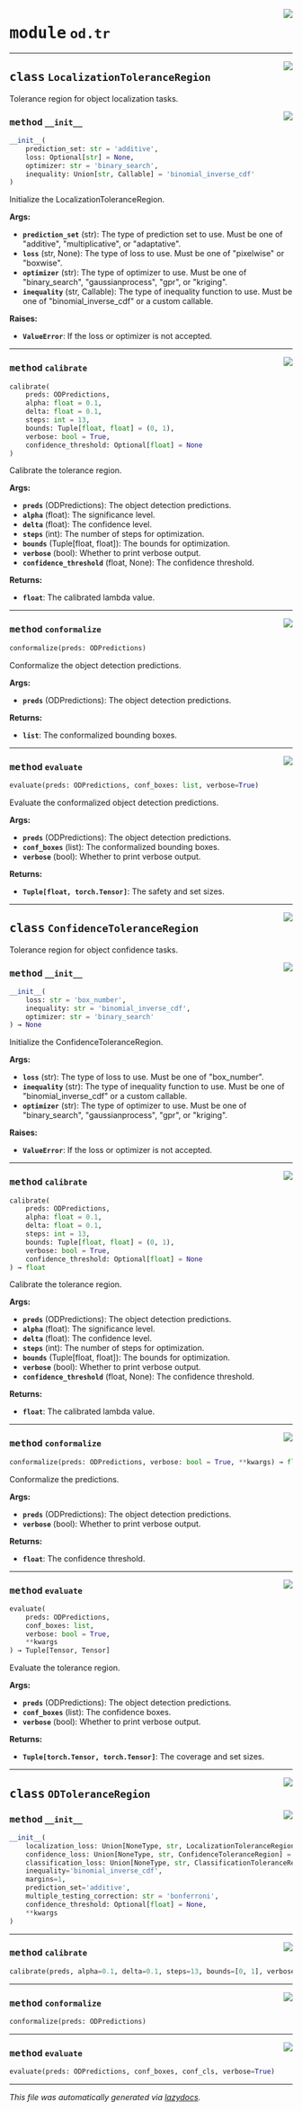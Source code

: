 <!-- markdownlint-disable -->

<a href="https://github.com/leoandeol/cods/blob/main/cods/od/tr.py#L0"><img align="right" style="float:right;" src="https://img.shields.io/badge/-source-cccccc?style=flat-square"></a>

# <kbd>module</kbd> `od.tr`






---

<a href="https://github.com/leoandeol/cods/blob/main/cods/od/tr.py#L21"><img align="right" style="float:right;" src="https://img.shields.io/badge/-source-cccccc?style=flat-square"></a>

## <kbd>class</kbd> `LocalizationToleranceRegion`
Tolerance region for object localization tasks. 

<a href="https://github.com/leoandeol/cods/blob/main/cods/od/tr.py#L28"><img align="right" style="float:right;" src="https://img.shields.io/badge/-source-cccccc?style=flat-square"></a>

### <kbd>method</kbd> `__init__`

```python
__init__(
    prediction_set: str = 'additive',
    loss: Optional[str] = None,
    optimizer: str = 'binary_search',
    inequality: Union[str, Callable] = 'binomial_inverse_cdf'
)
```

Initialize the LocalizationToleranceRegion. 



**Args:**
 
 - <b>`prediction_set`</b> (str):  The type of prediction set to use. Must be one of "additive", "multiplicative", or "adaptative". 
 - <b>`loss`</b> (str, None):  The type of loss to use. Must be one of "pixelwise" or "boxwise". 
 - <b>`optimizer`</b> (str):  The type of optimizer to use. Must be one of "binary_search", "gaussianprocess", "gpr", or "kriging". 
 - <b>`inequality`</b> (str, Callable):  The type of inequality function to use. Must be one of "binomial_inverse_cdf" or a custom callable. 



**Raises:**
 
 - <b>`ValueError`</b>:  If the loss or optimizer is not accepted. 




---

<a href="https://github.com/leoandeol/cods/blob/main/cods/od/tr.py#L135"><img align="right" style="float:right;" src="https://img.shields.io/badge/-source-cccccc?style=flat-square"></a>

### <kbd>method</kbd> `calibrate`

```python
calibrate(
    preds: ODPredictions,
    alpha: float = 0.1,
    delta: float = 0.1,
    steps: int = 13,
    bounds: Tuple[float, float] = (0, 1),
    verbose: bool = True,
    confidence_threshold: Optional[float] = None
)
```

Calibrate the tolerance region. 



**Args:**
 
 - <b>`preds`</b> (ODPredictions):  The object detection predictions. 
 - <b>`alpha`</b> (float):  The significance level. 
 - <b>`delta`</b> (float):  The confidence level. 
 - <b>`steps`</b> (int):  The number of steps for optimization. 
 - <b>`bounds`</b> (Tuple[float, float]):  The bounds for optimization. 
 - <b>`verbose`</b> (bool):  Whether to print verbose output. 
 - <b>`confidence_threshold`</b> (float, None):  The confidence threshold. 



**Returns:**
 
 - <b>`float`</b>:  The calibrated lambda value. 

---

<a href="https://github.com/leoandeol/cods/blob/main/cods/od/tr.py#L188"><img align="right" style="float:right;" src="https://img.shields.io/badge/-source-cccccc?style=flat-square"></a>

### <kbd>method</kbd> `conformalize`

```python
conformalize(preds: ODPredictions)
```

Conformalize the object detection predictions. 



**Args:**
 
 - <b>`preds`</b> (ODPredictions):  The object detection predictions. 



**Returns:**
 
 - <b>`list`</b>:  The conformalized bounding boxes. 

---

<a href="https://github.com/leoandeol/cods/blob/main/cods/od/tr.py#L207"><img align="right" style="float:right;" src="https://img.shields.io/badge/-source-cccccc?style=flat-square"></a>

### <kbd>method</kbd> `evaluate`

```python
evaluate(preds: ODPredictions, conf_boxes: list, verbose=True)
```

Evaluate the conformalized object detection predictions. 



**Args:**
 
 - <b>`preds`</b> (ODPredictions):  The object detection predictions. 
 - <b>`conf_boxes`</b> (list):  The conformalized bounding boxes. 
 - <b>`verbose`</b> (bool):  Whether to print verbose output. 



**Returns:**
 
 - <b>`Tuple[float, torch.Tensor]`</b>:  The safety and set sizes. 


---

<a href="https://github.com/leoandeol/cods/blob/main/cods/od/tr.py#L255"><img align="right" style="float:right;" src="https://img.shields.io/badge/-source-cccccc?style=flat-square"></a>

## <kbd>class</kbd> `ConfidenceToleranceRegion`
Tolerance region for object confidence tasks. 

<a href="https://github.com/leoandeol/cods/blob/main/cods/od/tr.py#L262"><img align="right" style="float:right;" src="https://img.shields.io/badge/-source-cccccc?style=flat-square"></a>

### <kbd>method</kbd> `__init__`

```python
__init__(
    loss: str = 'box_number',
    inequality: str = 'binomial_inverse_cdf',
    optimizer: str = 'binary_search'
) → None
```

Initialize the ConfidenceToleranceRegion. 



**Args:**
 
 - <b>`loss`</b> (str):  The type of loss to use. Must be one of "box_number". 
 - <b>`inequality`</b> (str):  The type of inequality function to use. Must be one of "binomial_inverse_cdf" or a custom callable. 
 - <b>`optimizer`</b> (str):  The type of optimizer to use. Must be one of "binary_search", "gaussianprocess", "gpr", or "kriging". 



**Raises:**
 
 - <b>`ValueError`</b>:  If the loss or optimizer is not accepted. 




---

<a href="https://github.com/leoandeol/cods/blob/main/cods/od/tr.py#L294"><img align="right" style="float:right;" src="https://img.shields.io/badge/-source-cccccc?style=flat-square"></a>

### <kbd>method</kbd> `calibrate`

```python
calibrate(
    preds: ODPredictions,
    alpha: float = 0.1,
    delta: float = 0.1,
    steps: int = 13,
    bounds: Tuple[float, float] = (0, 1),
    verbose: bool = True,
    confidence_threshold: Optional[float] = None
) → float
```

Calibrate the tolerance region. 



**Args:**
 
 - <b>`preds`</b> (ODPredictions):  The object detection predictions. 
 - <b>`alpha`</b> (float):  The significance level. 
 - <b>`delta`</b> (float):  The confidence level. 
 - <b>`steps`</b> (int):  The number of steps for optimization. 
 - <b>`bounds`</b> (Tuple[float, float]):  The bounds for optimization. 
 - <b>`verbose`</b> (bool):  Whether to print verbose output. 
 - <b>`confidence_threshold`</b> (float, None):  The confidence threshold. 



**Returns:**
 
 - <b>`float`</b>:  The calibrated lambda value. 

---

<a href="https://github.com/leoandeol/cods/blob/main/cods/od/tr.py#L403"><img align="right" style="float:right;" src="https://img.shields.io/badge/-source-cccccc?style=flat-square"></a>

### <kbd>method</kbd> `conformalize`

```python
conformalize(preds: ODPredictions, verbose: bool = True, **kwargs) → float
```

Conformalize the predictions. 



**Args:**
 
 - <b>`preds`</b> (ODPredictions):  The object detection predictions. 
 - <b>`verbose`</b> (bool):  Whether to print verbose output. 



**Returns:**
 
 - <b>`float`</b>:  The confidence threshold. 

---

<a href="https://github.com/leoandeol/cods/blob/main/cods/od/tr.py#L421"><img align="right" style="float:right;" src="https://img.shields.io/badge/-source-cccccc?style=flat-square"></a>

### <kbd>method</kbd> `evaluate`

```python
evaluate(
    preds: ODPredictions,
    conf_boxes: list,
    verbose: bool = True,
    **kwargs
) → Tuple[Tensor, Tensor]
```

Evaluate the tolerance region. 



**Args:**
 
 - <b>`preds`</b> (ODPredictions):  The object detection predictions. 
 - <b>`conf_boxes`</b> (list):  The confidence boxes. 
 - <b>`verbose`</b> (bool):  Whether to print verbose output. 



**Returns:**
 
 - <b>`Tuple[torch.Tensor, torch.Tensor]`</b>:  The coverage and set sizes. 


---

<a href="https://github.com/leoandeol/cods/blob/main/cods/od/tr.py#L459"><img align="right" style="float:right;" src="https://img.shields.io/badge/-source-cccccc?style=flat-square"></a>

## <kbd>class</kbd> `ODToleranceRegion`




<a href="https://github.com/leoandeol/cods/blob/main/cods/od/tr.py#L462"><img align="right" style="float:right;" src="https://img.shields.io/badge/-source-cccccc?style=flat-square"></a>

### <kbd>method</kbd> `__init__`

```python
__init__(
    localization_loss: Union[NoneType, str, LocalizationToleranceRegion] = 'boxwise',
    confidence_loss: Union[NoneType, str, ConfidenceToleranceRegion] = 'box_number',
    classification_loss: Union[NoneType, str, ClassificationToleranceRegion] = 'lac',
    inequality='binomial_inverse_cdf',
    margins=1,
    prediction_set='additive',
    multiple_testing_correction: str = 'bonferroni',
    confidence_threshold: Optional[float] = None,
    **kwargs
)
```








---

<a href="https://github.com/leoandeol/cods/blob/main/cods/od/tr.py#L528"><img align="right" style="float:right;" src="https://img.shields.io/badge/-source-cccccc?style=flat-square"></a>

### <kbd>method</kbd> `calibrate`

```python
calibrate(preds, alpha=0.1, delta=0.1, steps=13, bounds=[0, 1], verbose=True)
```





---

<a href="https://github.com/leoandeol/cods/blob/main/cods/od/tr.py#L610"><img align="right" style="float:right;" src="https://img.shields.io/badge/-source-cccccc?style=flat-square"></a>

### <kbd>method</kbd> `conformalize`

```python
conformalize(preds: ODPredictions)
```





---

<a href="https://github.com/leoandeol/cods/blob/main/cods/od/tr.py#L627"><img align="right" style="float:right;" src="https://img.shields.io/badge/-source-cccccc?style=flat-square"></a>

### <kbd>method</kbd> `evaluate`

```python
evaluate(preds: ODPredictions, conf_boxes, conf_cls, verbose=True)
```








---

_This file was automatically generated via [lazydocs](https://github.com/ml-tooling/lazydocs)._
